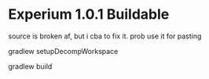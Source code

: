 # Experium 1.0.1 Buildable

source is broken af, but i cba to fix it. prob use it for pasting

gradlew setupDecompWorkspace

gradlew build

